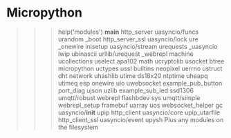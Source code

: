 # Micropython
>>> help('modules')
__main__          http_server       uasyncio/funcs    urandom
_boot             http_server_ssl   uasyncio/lock     ure
_onewire          inisetup          uasyncio/stream   urequests
_uasyncio         lwip              ubinascii         urllib/urequest
_webrepl          machine           ucollections      uselect
apa102            math              ucryptolib        usocket
btree             micropython       uctypes           ussl
builtins          neopixel          uerrno            ustruct
dht               network           uhashlib          utime
ds18x20           ntptime           uheapq            utimeq
esp               onewire           uio               uwebsocket
example_pub_button                  port_diag         ujson             uzlib
example_sub_led   ssd1306           umqtt/robust      webrepl
flashbdev         sys               umqtt/simple      webrepl_setup
framebuf          uarray            uos               websocket_helper
gc                uasyncio/__init__ upip
http_client       uasyncio/core     upip_utarfile
http_client_ssl   uasyncio/event    upysh
Plus any modules on the filesystem
>>>
